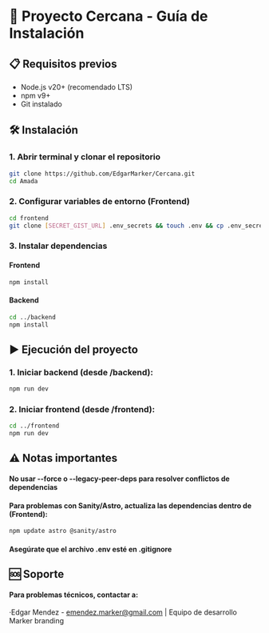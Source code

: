 # 🚀 Proyecto Cercana - Guía de Instalación

## 📋 Requisitos previos
- Node.js v20+ (recomendado LTS)
- npm v9+
- Git instalado

## 🛠 Instalación

### 1. Abrir terminal y clonar el repositorio
```bash
git clone https://github.com/EdgarMarker/Cercana.git
cd Amada
```
### 2. Configurar variables de entorno (Frontend)
```bash
cd frontend
git clone [SECRET_GIST_URL] .env_secrets && touch .env && cp .env_secrets/Cercana.txt .env && rm -rf .env_secrets
```
### 3. Instalar dependencias
#### Frontend
```bash
npm install
```
#### Backend
```bash
cd ../backend
npm install
```

## ▶️ Ejecución del proyecto

### 1. Iniciar backend (desde /backend):
```bash
npm run dev
```
### 2. Iniciar frontend (desde /frontend):
```bash
cd ../frontend
npm run dev
```

## ⚠️ Notas importantes

#### No usar --force o --legacy-peer-deps para resolver conflictos de dependencias
#### Para problemas con Sanity/Astro, actualiza las dependencias dentro de (Frontend):
```bash
npm update astro @sanity/astro
```
#### Asegúrate que el archivo .env esté en .gitignore

## 🆘 Soporte
#### Para problemas técnicos, contactar a:
·Edgar Mendez - emendez.marker@gmail.com | Equipo de desarrollo Marker branding